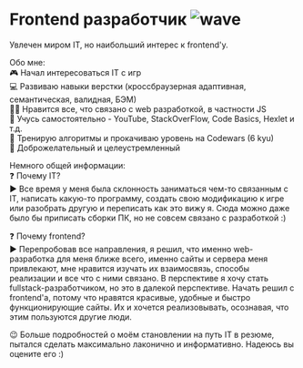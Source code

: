 # Frontend разработчик ![wave](https://raw.githubusercontent.com/MartinHeinz/MartinHeinz/master/wave.gif)

Увлечен миром IT, но наибольший интерес к frontend'у.

Обо мне:  
🎮 Начал интересоваться IT с игр  
💻 Развиваю навыки верстки (кроссбраузерная адаптивная, семантическая, валидная, БЭМ)  
👨‍💻 Нравится все, что связано с web разработкой, в частности JS  
🚩 Учусь самостоятельно - YouTube, StackOverFlow, Code Basics, Hexlet и т.д.  
🌱 Тренирую алгоритмы и прокачиваю уровень на Codewars (6 kyu)  
🤝 Доброжелательный и целеустремленный  

Немного общей информации:  
❓ Почему IT?  
▶ Все время у меня была склонность заниматься чем-то связанным с IT, написать какую-то программу, создать свою модификацию к игре или разобрать другую и переписать как это вижу я. Сюда можно даже было бы приписать сборки ПК, но не совсем связано с разработкой :)  

❓ Почему frontend?  
▶ Перепробовав все направления, я решил, что именно web-разработка для меня ближе всего, именно сайты и сервера меня привлекают, мне нравится изучать их взаимосвязь, способы реализации и все что с ними связано. В перспективе я хочу стать fullstack-разработчиком, но это в далекой перспективе. Начать решил с frontend'а, потому что нравятся красивые, удобные и быстро функционирующие сайты. Их и хочется реализовывать, осознавая, что этим пользуются другие люди.  

😉 Больше подробностей о моём становлении на путь IT в резюме, пытался сделать максимально лаконично и информативно. Надеюсь вы оцените его :)
